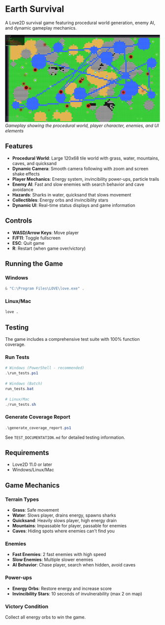 # Earth Survival

A Love2D survival game featuring procedural world generation, enemy AI, and dynamic gameplay mechanics.

![Game Screenshot](assets/screenshot1.png)
*Gameplay showing the procedural world, player character, enemies, and UI elements*

## Features

- **Procedural World**: Large 120x68 tile world with grass, water, mountains, caves, and quicksand
- **Dynamic Camera**: Smooth camera following with zoom and screen shake effects
- **Player Mechanics**: Energy system, invincibility power-ups, particle trails
- **Enemy AI**: Fast and slow enemies with search behavior and cave avoidance
- **Hazards**: Sharks in water, quicksand that slows movement
- **Collectibles**: Energy orbs and invincibility stars
- **Dynamic UI**: Real-time status displays and game information

## Controls

- **WASD/Arrow Keys**: Move player
- **F/F11**: Toggle fullscreen
- **ESC**: Quit game
- **R**: Restart (when game over/victory)

## Running the Game

### Windows
```powershell
& "C:\Program Files\LOVE\love.exe" .
```

### Linux/Mac
```bash
love .
```

## Testing

The game includes a comprehensive test suite with 100% function coverage.

### Run Tests
```powershell
# Windows (PowerShell - recommended)
.\run_tests.ps1

# Windows (Batch)
run_tests.bat

# Linux/Mac
./run_tests.sh
```

### Generate Coverage Report
```powershell
.\generate_coverage_report.ps1
```

See `TEST_DOCUMENTATION.md` for detailed testing information.

## Requirements

- Love2D 11.0 or later
- Windows/Linux/Mac

## Game Mechanics

### Terrain Types
- **Grass**: Safe movement
- **Water**: Slows player, drains energy, spawns sharks
- **Quicksand**: Heavily slows player, high energy drain
- **Mountains**: Impassable for player, passable for enemies
- **Caves**: Hiding spots where enemies can't find you

### Enemies
- **Fast Enemies**: 2 fast enemies with high speed
- **Slow Enemies**: Multiple slower enemies
- **AI Behavior**: Chase player, search when hidden, avoid caves

### Power-ups
- **Energy Orbs**: Restore energy and increase score
- **Invincibility Stars**: 10 seconds of invulnerability (max 2 on map)

### Victory Condition
Collect all energy orbs to win the game.
